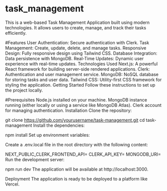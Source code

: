 # task_management

This is a web-based Task Management Application built using modern technologies. It allows users to create, manage, and track their tasks efficiently.

#Features
User Authentication: Secure authentication with Clerk.
Task Management: Create, update, delete, and manage tasks.
Responsive Design: Fully responsive design using Tailwind CSS.
Database Integration: Data persistence with MongoDB.
Real-Time Updates: Dynamic user experience with real-time updates.
Technologies Used
Next.js: A powerful React framework for building server-side rendered applications.
Clerk: Authentication and user management service.
MongoDB: NoSQL database for storing tasks and user data.
Tailwind CSS: Utility-first CSS framework for styling the application.
Getting Started
Follow these instructions to set up the project locally.

#Prerequisites
Node.js installed on your machine.
MongoDB instance running (either locally or using a service like MongoDB Atlas).
Clerk account for managing authentication.
Installation
Clone the repository:


git clone https://github.com/yourusername/task-management.git
cd task-management
Install the dependencies:


npm install
Set up environment variables:

Create a .env.local file in the root directory with the following content:


NEXT_PUBLIC_CLERK_FRONTEND_API=<your-clerk-frontend-api>
CLERK_API_KEY=<your-clerk-api-key>
MONGODB_URI=<your-mongodb-uri>
Run the development server:


npm run dev
The application will be available at http://localhost:3000.

Deployment
The application is ready to be deployed to a platform like Vercel.


